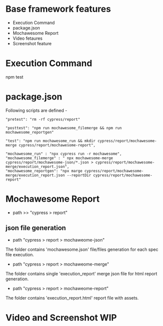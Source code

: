 # Base framework features

- Execution Command
- package.json
- Mochawesome Report
- Video fetaures
- Screenshot feature

# Execution Command
<!-- Run all spec files under path >> "cypress > e2e"  -->
npm test

# package.json

Following scripts are defined - 
<!-- Pretest - clean report folder structure before every run -->
    "pretest": "rm -rf cypress/report"

<!-- Posttest - execution json file generation & html report generation   -->
    "posttest": "npm run mochawesome_filemerge && npm run mochawesome_reportgen"

<!-- Test - run the test, create necessary folder in the report directory -->
    "test": "npm run mochawesome_run && mkdir cypress/report/mochawesome-merge cypress/report/mochawesome-report",

<!-- Mochawesome Commands -->
    "mochawesome_run" : "npx cypress run -r mochawesome",
    "mochawesome_filemerge" : " npx mochawesome-merge cypress/report/mochawesome-json/*.json > cypress/report/mochawesome-merge/execution_report.json",
    "mochawesome_reportgen": "npx marge cypress/report/mochawesome-merge/execution_report.json --reportDir cypress/report/mochawesome-report"

# Mochawesome Report

- path >> "cypress > report"

## json file generation
- path "cypress > report > mochaweome-json"

The folder contains 'mochawesome.json' file/files generation for each spec file execution.

- path "cypress > report > mochaweome-merge"

The folder contains single 'execution_report' merge json file for html report generation.

- path "cypress > report > mochaweome-report"

The folder contains 'execution_report.html' report file with assets.

# Video and Screenshot WIP